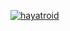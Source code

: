[![hayatroid](https://img.shields.io/endpoint?url=https%3A%2F%2Fatcoder-badges.now.sh%2Fapi%2Fatcoder%2Fjson%2Fhayatroid)](https://atcoder.jp/users/hayatroid)
